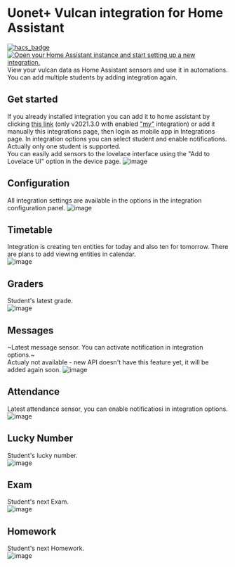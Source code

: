 # Uonet+ Vulcan integration for Home Assistant

[![hacs_badge](https://img.shields.io/badge/HACS-Default-orange.svg?style=for-the-badge)](https://github.com/custom-components/hacs)
[![Open your Home Assistant instance and start setting up a new integration.](https://my.home-assistant.io/badges/config_flow_start.svg)](https://my.home-assistant.io/redirect/config_flow_start/?domain=vulcan)  
View your vulcan data as Home Assistant sensors and use it in automations. You can add multiple students by adding integration again.

## Get started
If you already installed integration you can add it to home assistant by clicking [this link](https://my.home-assistant.io/redirect/config_flow_start/?domain=vulcan) (only v2021.3.0 with enabled ["my"](https://www.home-assistant.io/integrations/my/) integration) or add it manually this integrations page, then login as mobile app in Integrations page. In integration options you can select student and enable notifications. Actually only one student is supported.   
You can easily add sensors to the lovelace interface using the "Add to Lovelace UI" option in the device page.
![image](docs/images/dashboard.png)

## Configuration
All integration settings are available in the options in the integration configuration panel.
![image](docs/images/options.png)

## Timetable
Integration is creating ten entities for today and also ten for tomorrow. There are plans to add viewing entities in calendar.  
![image](docs/images/lesson.png)

## Graders
Student's latest grade.  
![image](docs/images/grade.png)

## Messages
~Latest message sensor. You can activate notification in integration options.~  
Actualy not available - new API doesn't have this feature yet, it will be added again soon.
![image](docs/images/message.png)

## Attendance
Latest attendance sensor, you can enable notificatiosi in integration options.  
![image](docs/images/attendance.png)

## Lucky Number
Student's lucky number.  
![image](docs/images/lucky_number.png)

## Exam
Student's next Exam.  
![image](docs/images/exam.png)

## Homework
Student's next Homework.  
![image](docs/images/homework.png)
